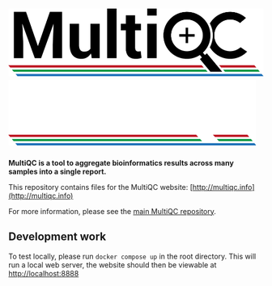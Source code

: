 # ![MultiQC](MultiQC_logo.png#gh-light-mode-only) ![MultiQC](public_html/images/MultiQC_logo.png#gh-dark-mode-only)

**MultiQC is a tool to aggregate bioinformatics results across many
samples into a single report.**

This repository contains files for the MultiQC website: [http://multiqc.info](http://multiqc.info)

For more information, please see the [main MultiQC repository](https://github.com/ewels/MultiQC).

## Development work

To test locally, please run `docker compose up` in the root directory.
This will run a local web server, the website should then be viewable at <http://localhost:8888>
